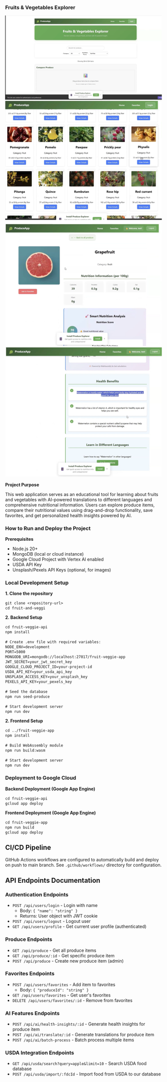 ### Fruits & Vegetables Explorer
![Screenshot](images/home.png)
![Screenshot](images/gallery.png)
![Screenshot](images/detail.png)
![Screenshot](images/AI_features.png)

**Project Purpose**

This web application serves as an educational tool for learning about fruits and vegetables with AI-powered translations to different languages and comprehensive nutritional information. Users can explore produce items, compare their nutritional values using drag-and-drop functionality, save favorites, and get personalized health insights powered by AI.

### How to Run and Deploy the Project
**Prerequisites**

* Node.js 20+
* MongoDB (local or cloud instance)
* Google Cloud Project with Vertex AI enabled
* USDA API Key
* Unsplash/Pexels API Keys (optional, for images)

### Local Development Setup

**1. Clone the repository**

```
git clone <repository-url>
cd fruit-and-veggi
```

**2. Backend Setup**
```
cd fruit-veggie-api
npm install

# Create .env file with required variables:
NODE_ENV=development
PORT=5000
MONGODB_URI=mongodb://localhost:27017/fruit-veggie-app
JWT_SECRET=your_jwt_secret_key
GOOGLE_CLOUD_PROJECT_ID=your-project-id
USDA_API_KEY=your_usda_api_key
UNSPLASH_ACCESS_KEY=your_unsplash_key
PEXELS_API_KEY=your_pexels_key

# Seed the database
npm run seed-produce

# Start development server
npm run dev
```

**2. Frontend Setup**
```
cd ../fruit-veggie-app
npm install

# Build WebAssembly module
npm run build:wasm

# Start development server
npm run dev
```

### Deployment to Google Cloud
**Backend Deployment (Google App Engine)**
```
cd fruit-veggie-api
gcloud app deploy
```

**Frontend Deployment (Google App Engine)**
```
cd fruit-veggie-app
npm run build
gcloud app deploy
```
## CI/CD Pipeline
GitHub Actions workflows are configured to automatically build and deploy on push to main branch. See `.github/workflows/` directory for configuration.

## API Endpoints Documentation

### Authentication Endpoints
- `POST /api/users/login` - Login with name
  - Body: `{ "name": "string" }`
  - Returns: User object with JWT cookie
- `POST /api/users/logout` - Logout user
- `GET /api/users/profile` - Get current user profile (authenticated)

### Produce Endpoints
- `GET /api/produce` - Get all produce items
- `GET /api/produce/:id` - Get specific produce item
- `POST /api/produce` - Create new produce item (admin)

### Favorites Endpoints
- `POST /api/users/favorites` - Add item to favorites
  - Body: `{ "produceId": "string" }`
- `GET /api/users/favorites` - Get user's favorites
- `DELETE /api/users/favorites/:id` - Remove from favorites

### AI Features Endpoints
- `POST /api/ai/health-insights/:id` - Generate health insights for produce item
- `POST /api/ai/translate/:id` - Generate translations for produce item
- `POST /api/ai/batch-process` - Batch process multiple items

### USDA Integration Endpoints
- `GET /api/usda/search?query=apple&limit=10` - Search USDA food database
- `POST /api/usda/import/:fdcId` - Import food from USDA to our database
